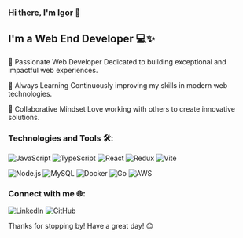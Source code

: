 ### Hi there, I'm [Igor](https://igorzinar.com/) 👋

## I'm a Web End Developer 💻✨

🔭 Passionate Web Developer
Dedicated to building exceptional and impactful web experiences.

🌱 Always Learning
Continuously improving my skills in modern web technologies.

👯 Collaborative Mindset
Love working with others to create innovative solutions.

### Technologies and Tools 🛠️:

![JavaScript](https://img.shields.io/badge/-JavaScript-F7DF1E?style=flat&logo=javascript&logoColor=black)
![TypeScript](https://img.shields.io/badge/-TypeScript-007ACC?style=flat&logo=typescript&logoColor=white)
![React](https://img.shields.io/badge/-React-61DAFB?style=flat&logo=react&logoColor=black)
![Redux](https://img.shields.io/badge/-Redux-764ABC?style=flat&logo=redux&logoColor=white)
![Vite](https://img.shields.io/badge/-Vite-646CFF?style=flat&logo=vite&logoColor=white)

![Node.js](https://img.shields.io/badge/-Node.js-339933?style=flat&logo=node.js&logoColor=white)
![MySQL](https://img.shields.io/badge/-MySQL-4479A1?style=flat&logo=mysql&logoColor=white)
![Docker](https://img.shields.io/badge/-Docker-2496ED?style=flat&logo=docker&logoColor=white)
![Go](https://img.shields.io/badge/-Go-00ADD8?style=flat&logo=go&logoColor=white)
![AWS](https://img.shields.io/badge/-AWS-232F3E?style=flat&logo=amazon-aws&logoColor=white)


### Connect with me 🌐:
[![LinkedIn](https://img.shields.io/badge/-LinkedIn-0077B5?style=flat&logo=linkedin&logoColor=white)](https://www.linkedin.com/in/igor-zinar/)
[![GitHub](https://img.shields.io/badge/-GitHub-181717?style=flat&logo=github&logoColor=white)](https://github.com/igorzinar)

[//]: # ([![Twitter]&#40;https://img.shields.io/badge/-Twitter-1DA1F2?style=flat&logo=twitter&logoColor=white&#41;]&#40;https://twitter.com/your_twitter_handle&#41;)

[//]: # (### Check out my projects:)

[//]: # (- 🚀 [Nobel Prize Awards Dashboard]&#40;https://github.com/igorzinar/nobel_dashboard&#41;)

[//]: # (- 🌟 [Your Other Project]&#40;https://github.com/your_other_project&#41;)

[//]: # ()
[//]: # (### Fun Facts 🎉:)

[//]: # (- 🎸 I enjoy playing guitar in my free time)

[//]: # (- 📚 I love reading tech blogs and books)

Thanks for stopping by! Have a great day! 😊
